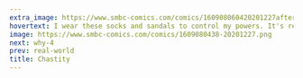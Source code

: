 ```yaml
---
extra_image: https://www.smbc-comics.com/comics/160908060420201227after.png
hovertext: I wear these socks and sandals to control my powers. It's really the only way.
image: https://www.smbc-comics.com/comics/1609080438-20201227.png
next: why-4
prev: real-world
title: Chastity
---
```


